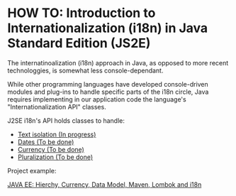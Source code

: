 # HOW TO: Introduction to Internationalization (i18n) in Java Standard Edition (JS2E)

The internatinoalization (i18n) approach in Java, as opposed to more recent technologgies, is somewhat less console-dependant.

While other programming languages have developed console-driven modules and plug-ins to handle specific parts of the i18n circle, Java requires implementing in our application code the language's "Internationalization API" classes.

J2SE i18n's API holds classes to handle:

- [Text isolation (In progress)](/assets/java/text_isolation/README.md)
- [Dates (To be done)](/assets/java/dates/README.md)
- [Currency (To be done)](/assets/java/currency/README.md)
- [Pluralization (To be done)](/assets/java/pluralization/README.md)


Project example:

[JAVA EE: Hierchy, Currency, Data Model, Maven, Lombok and i18n	](/assets/_projects/java/BankAccount_Hierchy_Currency_i18n/)